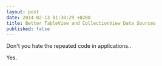 ```yaml
---
layout: post
date: 2014-02-13 01:30:29 +0200
title: Better TableView and CollectionView Data Sources
published: false
---
```


Don't you hate the repeated code in applications..

<!-- more -->

Yes.